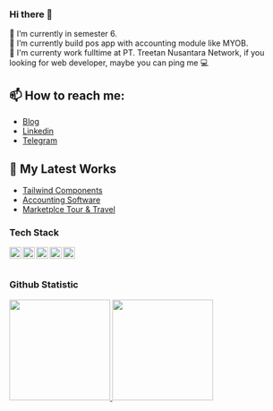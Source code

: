 ### Hi there 👋

<!--
**Azzammi/Azzammi** is a ✨ _special_ ✨ repository because its `README.md` (this file) appears on your GitHub profile.

Here are some ideas to get you started:

- 🔭 I’m currently working on ...
- 🌱 I’m currently learning ...
- 👯 I’m looking to collaborate on ...
- 🤔 I’m looking for help with ...
- 💬 Ask me about ...
- 📫 How to reach me: ...
- 😄 Pronouns: ...
- ⚡ Fun fact: ...
-->
🌱 I’m currently in semester 6.   
🌱 I’m currently build pos app with accounting module like MYOB.  
🔭 I'm currenty work fulltime at PT. Treetan Nusantara Network, if you looking for web developer, maybe you can ping me 💻
## 📫 How to reach me:
* [Blog](https://azzammi.wordpress.com)
* [Linkedin](https://www.linkedin.com/in/azzammi/)
* [Telegram](http://t.me/luthfi_azzammi)

## :link: My Latest Works
* [Tailwind Components](https://tailwindcomponents.com/u/azzammi)
* [Accounting Software](http://bs.srw.tas2019-176.com/)
* [Marketplce Tour & Travel](https://treetan.com)

### Tech Stack
  <a href="#"><img align="left" alt="JavaScript" title="JavaScript" width="21px" src="https://upload.wikimedia.org/wikipedia/commons/9/99/Unofficial_JavaScript_logo_2.svg" /></a>
  <a href="https://nodejs.org/"><img align="left" alt="NodeJS" title="NodeJS" width="21px" src="https://seeklogo.com/images/N/nodejs-logo-FBE122E377-seeklogo.com.png" /></a>
  <a href="https://php.org/"><img align="left" alt="PHP" title="PHP" width="21px" src="https://upload.wikimedia.org/wikipedia/commons/thumb/2/27/PHP-logo.svg/330px-PHP-logo.svg.png" /></a>
  <a href="https://laravel.com/"><img align="left" alt="Laravel" title="Laravel (PHP Framework)" width="21px" src="https://upload.wikimedia.org/wikipedia/commons/thumb/9/9a/Laravel.svg/180px-Laravel.svg.png"/></a>
  <a href="https://hapi.dev/"><img align="left" alt="Hapi" title="Hapi (NodeJS HTTP Framework)" width="21px" src="https://avatars.githubusercontent.com/u/3774533?s=200&v=4" /></a>
  
  <br>
  <br>

### Github Statistic
<p align="left">
<a href="https://github.com/dimasmds">
  <img height="180em" src="https://github-readme-stats-eight-theta.vercel.app/api?username=Azzammi&show_icons=true&theme=algolia&include_all_commits=true&count_private=true"/>
  <img height="180em" src="https://github-readme-stats-eight-theta.vercel.app/api/top-langs/?username=Azzammi&layout=compact&langs_count=8&theme=algolia"/>
</a>
</p>
